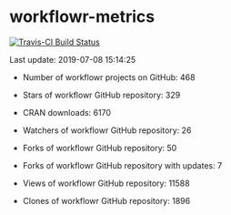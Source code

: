 
<!-- README.md is generated from README.Rmd. Please edit that file -->
workflowr-metrics
=================

[![Travis-CI Build Status](https://travis-ci.org/workflowr/workflowr-metrics.svg?branch=master)](https://travis-ci.org/workflowr/workflowr-metrics)

Last update: 2019-07-08 15:14:25

-   Number of workflowr projects on GitHub: 468

-   Stars of workflowr GitHub repository: 329

-   CRAN downloads: 6170

-   Watchers of workflowr GitHub repository: 26

-   Forks of workflowr GitHub repository: 50

-   Forks of workflowr GitHub repository with updates: 7

-   Views of workflowr GitHub repository: 11588

-   Clones of workflowr GitHub repository: 1896
